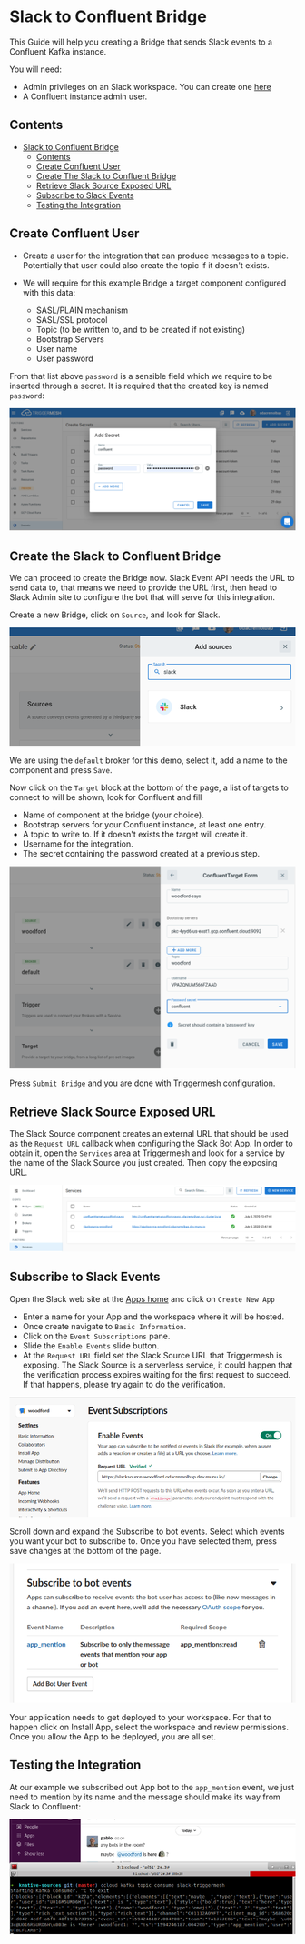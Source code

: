 # Slack to Confluent Bridge

This Guide will help you creating a Bridge that sends Slack events to a Confluent Kafka instance.

You will need:

- Admin privileges on an Slack workspace. You can create one [here](https://slack.com/create)
- A Confluent instance admin user.

## Contents

- [Slack to Confluent Bridge](#slack-to-confluent-bridge)
  - [Contents](#contents)
  - [Create Confluent User](#create-confluent-user)
  - [Create The Slack to Confluent Bridge](#create-the-slack-to-confluent-bridge)
  - [Retrieve Slack Source Exposed URL](#retrieve-slack-source-exposed-url)
  - [Subscribe to Slack Events](#subscribe-to-slack-events)
  - [Testing the Integration](#testing-the-integration)

## Create Confluent User

- Create a user for the integration that can produce messages to a topic. Potentially that user could also create the topic if it doesn't exists.
- We will require for this example Bridge a target component configured with this data:

  - SASL/PLAIN mechanism
  - SASL/SSL protocol
  - Topic (to be written to, and to be created if not existing)
  - Bootstrap Servers
  - User name
  - User password

From that list above `password` is a sensible field which we require to be inserted through a secret. It is required that the created key is named `password`:

![Secret creation](../../assets/images/slack-confluent-bridge/secret-creation.png)

## Create the Slack to Confluent Bridge

We can proceed to create the Bridge now. Slack Event API needs the URL to send data to, that means we need to provide the URL first, then head to Slack Admin site to configure the bot that will serve for this integration.

Create a new Bridge, click on `Source`, and look for Slack.

![Slack source](../../assets/images/slack-confluent-bridge/slack-source-list.png)

We are using the `default` broker for this demo, select it, add a name to the component and press `Save`.

Now click on the `Target` block at the bottom of the page, a list of targets to connect to will be shown, look for Confluent and fill

- Name of component at the bridge (your choice).
- Bootstrap servers for your Confluent instance, at least one entry.
- A topic to write to. If it doesn't exists the target will create it.
- Username for the integration.
- The secret containing the password created at a previous step.

![Confluent target](../../assets/images/slack-confluent-bridge/confluent-target.png)

Press `Submit Bridge` and you are done with Triggermesh configuration.

## Retrieve Slack Source Exposed URL

The Slack Source component creates an external URL that should be used as the `Request URL` callback when configuring the Slack Bot App. In order to obtain it, open the `Services` area at Triggermesh and look for a service by the name of the Slack Source you just created. Then copy the exposing URL.

![Slack URL](../../assets/images/slack-confluent-bridge/slack-url.png)

## Subscribe to Slack Events

Open the Slack web site at the [Apps home](https://api.slack.com/apps) anc click on `Create New App`

- Enter a name for your App and the workspace where it will be hosted.
- Once create navigate to `Basic Information`.
- Click on the `Event Subscriptions` pane.
- Slide the `Enable Events` slide button.
- At the `Request URL` field set the Slack Source URL that Triggermesh is exposing. The Slack Source is a serverless service, it could happen that the verification process expires waiting for the first request to succeed. If that happens, please try again to do the verification.

![URL verification](../../assets/images/slack-confluent-bridge/url-verification.png)

Scroll down and expand the Subscribe to bot events. Select which events you want your bot to subscribe to.
Once you have selected them, press save changes at the bottom of the page.

![Slack subscriptions](../../assets/images/slack-confluent-bridge/slack-subscriptions.png)

Your application needs to get deployed to your workspace. For that to happen click on Install App, select the workspace and review permissions.
Once you allow the App to be deployed, you are all set.

## Testing the Integration

At our example we subscribed out App bot to the `app_mention` event, we just need to mention by its name and the message should make its way from Slack to Confluent:

![Slack Confluent test](../../assets/images/slack-confluent-bridge/slack-confluent-test.png)
